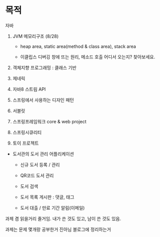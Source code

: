 # 목적

자바

1. JVM 메모리구조 (8/28)

    - heap area, static area(method & class area), stack area
    
    - 이클립스 디버깅 창에 뜨는 원리, 메소드 호출  어디서 오는지? 찾아보세요.
    
   

2. 객체지향 프로그래밍 : 클래스 기반

3. 제네릭

4. 자바8 스트림 API

5. 스프링에서 사용하는 디자인 패턴

6. 서블릿

7. 스프링프레임워크 core & web project

8. 스프링시큐리티


0. 토이 프로젝트

- 도서관의 도서 관리 어플리케이션

    - 신규 도서 등록 / 관리

    - QR코드 도서 관리

    - 도서 검색

    - 도서 목록 게시판 : 댓글, 태그

    - 도서 대출 / 만료 기간 알림(이메일)


과제 겸 읽을거리 줄거임. 내가 쓴 것도 있고, 남이 쓴 것도 있음.

과제는 문제 몇개랑 공부한거 진아님 블로그에 정리하는거

